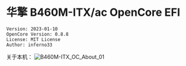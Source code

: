# 华擎 B460M-ITX/ac OpenCore EFI

```
Version: 2023-01-10
OpenCore Version: 0.8.8
License: MIT License
Author: inferno33
```

关于本机：
![B460M-ITX_OC_About_01](https://cdn.staticaly.com/gh/inferno0303/assets@main/README%E5%9B%BE%E5%BA%8A/B460M-ITX_OC_About_01.4zp777xr5xo0.webp)